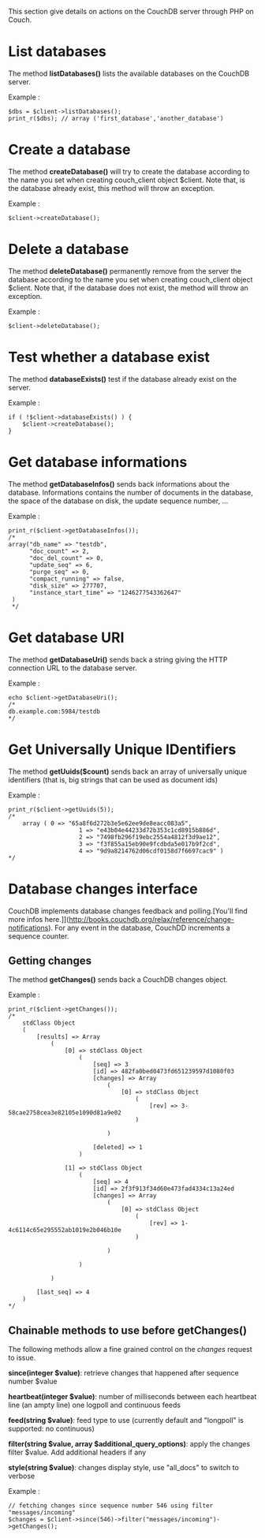 This section give details on actions on the CouchDB server through PHP on Couch.

List databases
==============

The method **listDatabases()** lists the available databases on the CouchDB server.

Example :

    $dbs = $client->listDatabases();
    print_r($dbs); // array ('first_database','another_database')

Create a database
=================

The method **createDatabase()** will try to create the database according to the name you set when creating couch_client object $client. Note that, is the database already exist, this method will throw an exception.

Example :

    $client->createDatabase();

Delete a database
=================

The method **deleteDatabase()** permanently remove from the server the database according to the name you set when creating couch_client object $client. Note that, if the database does not exist, the method will throw an exception.

Example :

    $client->deleteDatabase();

Test whether a database exist
=============================

The method **databaseExists()** test if the database already exist on the server.

Example :

    if ( !$client->databaseExists() ) {
        $client->createDatabase();
    }

Get database informations
=========================

The method **getDatabaseInfos()** sends back informations about the database. Informations contains the number of documents in the database, the space of the database on disk, the update sequence number, ...

Example :

    print_r($client->getDatabaseInfos());
    /*
    array("db_name" => "testdb",
          "doc_count" => 2, 
          "doc_del_count" => 0, 
          "update_seq" => 6,
          "purge_seq" => 0, 
          "compact_running" => false, 
          "disk_size" => 277707, 
          "instance_start_time" => "1246277543362647"
     )
     */

Get database URI
================

The method **getDatabaseUri()** sends back a string giving the HTTP connection URL to the database server.

Example :

    echo $client->getDatabaseUri();
    /*
    db.example.com:5984/testdb
    */


Get Universally Unique IDentifiers
================

The method **getUuids($count)** sends back an array of universally unique identifiers (that is, big strings that can be used as document ids)

Example :

    print_r($client->getUuids(5));
    /*
		array (	0 => "65a8f6d272b3e5e62ee9de8eacc083a5",
						1 => "e43b04e44233d72b353c1cd8915b886d",
						2 => "7498fb296f19ebc2554a4812f3d9ae12",
						3 => "f3f855a15eb90e9fcdbda5e017b9f2cd",
						4 => "9d9a8214762d06cdf0158d7f6697cac9" )
    */

Database changes interface
=========================

CouchDB implements database changes feedback and polling.[You'll find more infos here.]](http://books.couchdb.org/relax/reference/change-notifications).
For any event in the database, CouchDD increments a sequence counter.

Getting changes
--------------

The method **getChanges()** sends back a CouchDB changes object.

Example :

    print_r($client->getChanges());
    /*
        stdClass Object
        (              
            [results] => Array
                (             
                    [0] => stdClass Object
                        (                 
                            [seq] => 3
                            [id] => 482fa0bed0473fd651239597d1080f03
                            [changes] => Array
                                (
                                    [0] => stdClass Object
                                        (
                                            [rev] => 3-58cae2758cea3e82105e1090d81a9e02
                                        )
        
                                )
        
                            [deleted] => 1
                        )
        
                    [1] => stdClass Object
                        (
                            [seq] => 4
                            [id] => 2f3f913f34d60e473fad4334c13a24ed
                            [changes] => Array
                                (
                                    [0] => stdClass Object
                                        (
                                            [rev] => 1-4c6114c65e295552ab1019e2b046b10e
                                        )
        
                                )
        
                        )
        
                )
        
            [last_seq] => 4
        )
    */


Chainable methods to use before getChanges()
------------------------------------------

The following methods allow a fine grained control on the _changes_ request to issue.

**since(integer $value)**: retrieve changes that happened after sequence number $value

**heartbeat(integer $value)**: number of milliseconds between each heartbeat line (an ampty line) one logpoll and continuous feeds

**feed(string $value)**: feed type to use (currently default and "longpoll" is supported: no continuous)

**filter(string $value, array $additional_query_options)**: apply the changes filter $value. Add additional headers if any

**style(string $value)**: changes display style, use "all_docs" to switch to verbose

Example :

    // fetching changes since sequence number 546 using filter "messages/incoming"
    $changes = $client->since(546)->filter("messages/incoming")->getChanges();




 
